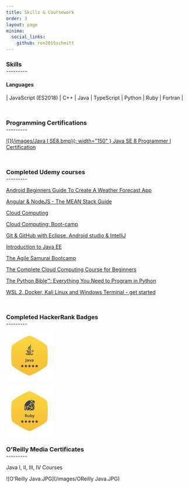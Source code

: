 ```yaml
---
title: Skills & Coursework
order: 3
layout: page
minima:
  social_links:
    github: ron2015schmitt
---
```



<h3 style="margin-bottom: 0; padding-bottom: 0;">Skills</h3>
---------
<p style="margin-bottom: 20px;" />

#### Languages

| JavaScript (ES2018) | C++ | Java | TypeScript | Python | Ruby | Fortran |


<h3 style="margin-top: 50px; margin-bottom: 0; padding-bottom: 0;">Programming Certifications</h3>
---------
<br>

[![](/images/Java I SE8.bmp){: width="150" } Java SE 8 Programmer I Certification](https://www.credly.com/badges/05a7ef92-83a0-4441-9be0-0afde0e62ff0)

<h3 style="margin-top: 50px; margin-bottom: 0; padding-bottom: 0;">Completed Udemy courses</h3>
---------
<br>

[Android Beginners Guide To Create A Weather Forecast App](https://www.udemy.com/certificate/UC-UWLDAF27/)

[Angular & NodeJS - The MEAN Stack Guide](https://www.udemy.com/certificate/UC-319a3e6c-d598-478a-8d6d-f45d4b299470/)

[Cloud Computing](https://www.udemy.com/certificate/UC-d1cf42d6-675b-46af-8d67-9ca13ad9c5c9/)

[Cloud Computing: Boot-camp](https://www.udemy.com/certificate/UC-887f8b61-5b6d-4f6e-9291-13a29d54d139/)

[Git & GitHub with Eclipse, Android studio & IntelliJ](https://www.udemy.com/certificate/UC-P7259FG1/)

[Introduction to Java EE](https://www.udemy.com/certificate/UC-UQ9XZ81L/)

[The Agile Samurai Bootcamp](https://www.udemy.com/certificate/UC-0HNCZ86M/)

[The Complete Cloud Computing Course for Beginners](https://www.udemy.com/certificate/UC-109bcc21-d55c-4e1a-9464-f7cf2899d3dc/)

[The Python Bible™: Everything You Need to Program in Python](https://www.udemy.com/certificate/UC-BR25BQCZ/)

[WSL 2, Docker, Kali Linux and Windows Terminal - get started](https://www.udemy.com/course/wsl-2-docker-and-windows-terminal/)

<h3 style="margin-top: 50px; margin-bottom: 0; padding-bottom: 0;">Completed HackerRank Badges</h3>
---------
<br>

[![Java](/images/HackerRank-Java.JPG)](https://www.hackerrank.com/RFSchmitt)

[![Ruby](/images/HackerRank-Ruby.JPG)](https://www.hackerrank.com/RFSchmitt)



<h3 style="margin-bottom: 0; padding-bottom: 0;">O'Reilly Media Certificates</h3>
---------
<br>

Java I, II, III, IV Courses

![O'Reilly Java.JPG](/images/OReilly Java.JPG)

